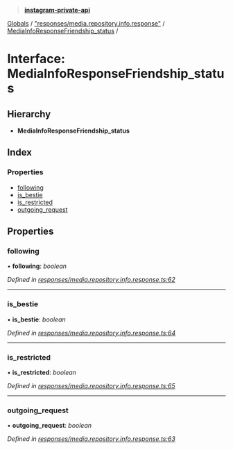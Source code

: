 > **[instagram-private-api](../README.md)**

[Globals](../README.md) / ["responses/media.repository.info.response"](../modules/_responses_media_repository_info_response_.md) / [MediaInfoResponseFriendship_status](_responses_media_repository_info_response_.mediainforesponsefriendship_status.md) /

# Interface: MediaInfoResponseFriendship_status

## Hierarchy

* **MediaInfoResponseFriendship_status**

## Index

### Properties

* [following](_responses_media_repository_info_response_.mediainforesponsefriendship_status.md#following)
* [is_bestie](_responses_media_repository_info_response_.mediainforesponsefriendship_status.md#is_bestie)
* [is_restricted](_responses_media_repository_info_response_.mediainforesponsefriendship_status.md#is_restricted)
* [outgoing_request](_responses_media_repository_info_response_.mediainforesponsefriendship_status.md#outgoing_request)

## Properties

###  following

• **following**: *boolean*

*Defined in [responses/media.repository.info.response.ts:62](https://github.com/dilame/instagram-private-api/blob/01eb399/src/responses/media.repository.info.response.ts#L62)*

___

###  is_bestie

• **is_bestie**: *boolean*

*Defined in [responses/media.repository.info.response.ts:64](https://github.com/dilame/instagram-private-api/blob/01eb399/src/responses/media.repository.info.response.ts#L64)*

___

###  is_restricted

• **is_restricted**: *boolean*

*Defined in [responses/media.repository.info.response.ts:65](https://github.com/dilame/instagram-private-api/blob/01eb399/src/responses/media.repository.info.response.ts#L65)*

___

###  outgoing_request

• **outgoing_request**: *boolean*

*Defined in [responses/media.repository.info.response.ts:63](https://github.com/dilame/instagram-private-api/blob/01eb399/src/responses/media.repository.info.response.ts#L63)*